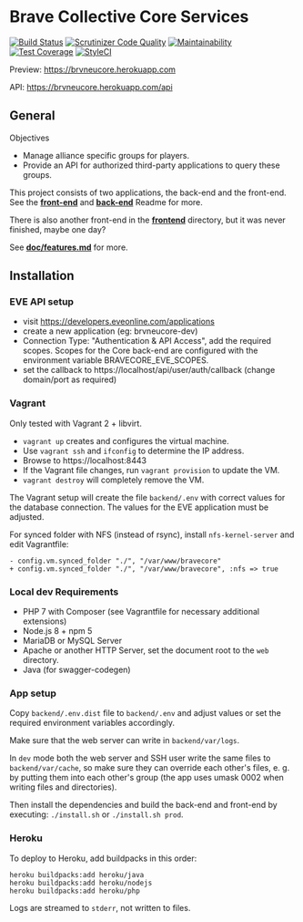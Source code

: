 # Brave Collective Core Services

[![Build Status](https://api.travis-ci.org/tkhamez/brvneucore.svg?branch=master)](https://travis-ci.org/tkhamez/brvneucore)
[![Scrutinizer Code Quality](https://scrutinizer-ci.com/g/tkhamez/brvneucore/badges/quality-score.png?b=master)](https://scrutinizer-ci.com/g/tkhamez/brvneucore/?branch=master)
[![Maintainability](https://api.codeclimate.com/v1/badges/90884db4cd12869fdcfe/maintainability)](https://codeclimate.com/github/tkhamez/brvneucore/maintainability)
[![Test Coverage](https://api.codeclimate.com/v1/badges/90884db4cd12869fdcfe/test_coverage)](https://codeclimate.com/github/tkhamez/brvneucore/test_coverage)
[![StyleCI](https://styleci.io/repos/115431007/shield?branch=master)](https://styleci.io/repos/115431007)

Preview: https://brvneucore.herokuapp.com

API: https://brvneucore.herokuapp.com/api

## General

Objectives
- Manage alliance specific groups for players.
- Provide an API for authorized third-party applications to query these groups.

This project consists of two applications, the back-end and the front-end.
See the [**front-end**](frontend2/README.md) and [**back-end**](backend/README.md) Readme for more.

There is also another front-end in the [**frontend**](frontend) directory,
but it was never finished, maybe one day?

See [**doc/features.md**](doc/features.md) for more.

## Installation

### EVE API setup

- visit https://developers.eveonline.com/applications
- create a new application (eg: brvneucore-dev)
- Connection Type: "Authentication & API Access", add the required scopes. Scopes for the Core back-end
are configured with the environment variable BRAVECORE_EVE_SCOPES.
- set the callback to https://localhost/api/user/auth/callback (change domain/port as required)

### Vagrant

Only tested with Vagrant 2 + libvirt.

- `vagrant up` creates and configures the virtual machine.
- Use `vagrant ssh` and `ifconfig` to determine the IP address.
- Browse to https://localhost:8443
- If the Vagrant file changes, run `vagrant provision` to update the VM.
- `vagrant destroy` will completely remove the VM.

The Vagrant setup will create the file `backend/.env` with correct values for the database connection.
The values for the EVE application must be adjusted.

For synced folder with NFS (instead of rsync), install `nfs-kernel-server` and edit Vagrantfile:
```
- config.vm.synced_folder "./", "/var/www/bravecore"
+ config.vm.synced_folder "./", "/var/www/bravecore", :nfs => true
```

### Local dev Requirements

- PHP 7 with Composer (see Vagrantfile for necessary additional extensions)
- Node.js 8 + npm 5
- MariaDB or MySQL Server
- Apache or another HTTP Server, set the document root to the `web` directory.
- Java (for swagger-codegen)

### App setup

Copy `backend/.env.dist` file to `backend/.env` and adjust values or
set the required environment variables accordingly.

Make sure that the web server can write in `backend/var/logs`.

In `dev` mode both the web server and SSH user write the same files to `backend/var/cache`,
so make sure they can override each other's files, e. g. by putting them into each other's group
(the app uses umask 0002 when writing files and directories).

Then install the dependencies and build the back-end and front-end by executing:
`./install.sh` or `./install.sh prod`.

### Heroku

To deploy to Heroku, add buildpacks in this order:
```
heroku buildpacks:add heroku/java
heroku buildpacks:add heroku/nodejs
heroku buildpacks:add heroku/php
```

Logs are streamed to `stderr`, not written to files.
